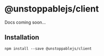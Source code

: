 # @unstoppablejs/client

Docs coming soon...

## Installation

    npm install --save @unstoppablejs/client
